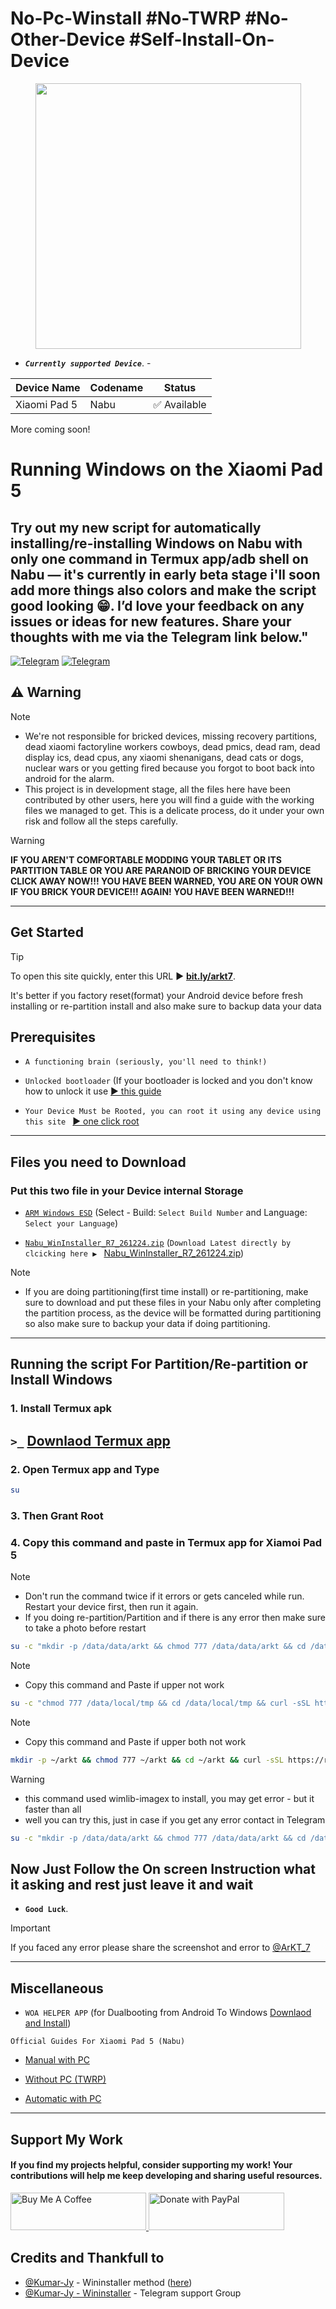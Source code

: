 # No-Pc-Winstall #No-TWRP #No-Other-Device #Self-Install-On-Device
<p align="center"><a href="README.md"><img src="https://raw.githubusercontent.com/erdilS/Port-Windows-11-Xiaomi-Pad-5/main/nabu.png" width="425"></a></p>

- ***`Currently supported Device`***. -
  
| Device Name    | Codename | Status       |
| -------------- | -------- | ------------ |
| Xiaomi Pad 5   | Nabu     | ✅ Available |
More coming soon!
# Running Windows on the Xiaomi Pad 5

## Try out my new script for automatically installing/re-installing Windows on Nabu with only one command in Termux app/adb shell on Nabu — it's currently in early beta stage i'll soon add more things also colors and make the script good looking 😁. I’d love your feedback on any issues or ideas for new features. Share your thoughts with me via the Telegram link below."
[![Telegram](https://img.shields.io/badge/Chat-Telegram-brightgreen.svg?logo=telegram&style=flat-square)](https://telegram.me/ArKT_7)
[![Telegram](https://img.shields.io/badge/Chat-Telegram-brightgreen.svg?logo=telegram&style=flat-square)](https://t.me/ArKT_7)

## ⚠️ Warning
> [!NOTE]
> - We're not responsible for bricked devices, missing recovery partitions, dead xiaomi factoryline workers cowboys, dead pmics, dead ram, dead display ics, dead cpus, any xiaomi shenanigans, dead cats or dogs, nuclear wars or you getting fired because you forgot to boot back into android for the alarm.
> - This project is in development stage, all the files here have been contributed by other users, here you will find a guide with the working files we managed to get. This is a delicate process, do it under your own risk and follow all the steps carefully.

> [!WARNING]
> **IF YOU AREN'T COMFORTABLE MODDING YOUR TABLET OR ITS PARTITION TABLE OR YOU ARE PARANOID OF BRICKING YOUR DEVICE CLICK AWAY NOW!!! YOU HAVE BEEN WARNED, YOU ARE ON YOUR OWN IF YOU BRICK YOUR DEVICE!!! AGAIN! YOU HAVE BEEN WARNED!!!**

---
## Get Started
> [!TIP]
> To open this site quickly, enter this URL ▶️ [**bit.ly/arkt7**](https://bit.ly/arkt7).
> 
> It's better if you factory reset(format) your Android device before fresh installing or re-partition install and also make sure to backup data your data


## Prerequisites
- ```A functioning brain (seriously, you'll need to think!)```
  
- ```Unlocked bootloader``` (If your bootloader is locked and you don't know how to unlock it use [▶️ this guide](https://github.com/ArKT-7/won-deployer/blob/main/guide/English/unlock-bootloader-en.md)

- ```Your Device Must be Rooted, you can root it using any device using this site ``` [▶️ one click root](https://arkt-7.github.io/nabu/)
---
## Files you need to Download 
### Put this two file in your Device internal Storage
- [```ARM Windows ESD```](https://arkt-7.github.io/woawin/) (Select - Build:  ```Select Build Number``` and Language:  ```Select your Language```)
    
- [```Nabu_WinInstaller_R7_261224.zip```](https://github.com/Kumar-Jy/Windows-in-NABU-Without-PC/releases/tag/Nabu-WinInstaller) (```Download Latest directly by clcicking here ▶️ ``` [Nabu_WinInstaller_R7_261224.zip](https://drive.google.com/file/d/1E84a1FdF9enRu3VbJQ-4sjwyFlN9Axcs/view?usp=sharing))
> [!NOTE]
> - If you are doing partitioning(first time install) or re-partitioning, make sure to download and put these files in your Nabu only after completing the partition process, as the device will be formatted during partitioning so also make sure to backup your data if doing partitioning.

---
## Running the script For Partition/Re-partition or Install Windows

### 1. Install Termux apk
## `>_` [Downlaod Termux app](https://f-droid.org/repo/com.termux_1000.apk)

### 2. Open Termux app and Type
```bash
su
```
### 3. Then Grant Root 

### 4. Copy this command and paste in Termux app for Xiamoi Pad 5
> [!NOTE]
> - Don't run the command twice if it errors or gets canceled while run. Restart your device first, then run it again.
> - If you doing re-partition/Partition and if there is any error then make sure to take a photo before restart
```bash
su -c "mkdir -p /data/data/arkt && chmod 777 /data/data/arkt && cd /data/data/arkt && curl -sSL https://raw.githubusercontent.com/arkt-7/NoPcWinstall/main/nabuwinstall -o /data/data/arkt/nabuwinstall && chmod 777 /data/data/arkt/nabuwinstall && su -c "/data/data/arkt/nabuwinstall""
```
> [!NOTE]
> - Copy this command and Paste if upper not work

```bash
su -c "chmod 777 /data/local/tmp && cd /data/local/tmp && curl -sSL https://raw.githubusercontent.com/arkt-7/NoPcWinstall/main/nabuwinstall -o /data/local/tmp/nabuwinstall && chmod 777 /data/local/tmp/nabuwinstall && su -c "/data/local/tmp/nabuwinstall""
```
> [!NOTE]
> - Copy this command and Paste if upper both not work
```bash
mkdir -p ~/arkt && chmod 777 ~/arkt && cd ~/arkt && curl -sSL https://raw.githubusercontent.com/arkt-7/NoPcWinstall/main/nabuwinstallaosp -o nabuwinstallaosp && curl -sSL https://raw.githubusercontent.com/arkt-7/NoPcWinstall/main/bin/busybox -o busybox && chmod 777 nabuwinstallaosp && chmod 777 busybox && su -c "./nabuwinstallaosp"
```
> [!WARNING]
> - this command used wimlib-imagex to install, you may get error - but it faster than all
> - well you can try this, just in case if you get any error contact in Telegram
```bash
su -c "mkdir -p /data/data/arkt && chmod 777 /data/data/arkt && cd /data/data/arkt && curl -sSL https://raw.githubusercontent.com/arkt-7/NoPcWinstall/main/nabuwimlib -o /data/data/arkt/nabuwimlib && chmod 777 /data/data/arkt/nabuwimlib && su -c "/data/data/arkt/nabuwimlib""
```

## Now Just Follow the On screen Instruction what it asking and rest just leave it and wait
   - **`Good Luck`**.


<!-- 
### 4. Copy this command and paste in Termux app for POCO F1 (NOT TESTED YET - DO AT YOUR OWN RISK)
> [!NOTE]
> - Don't run the command twice if it errors or gets canceled while run. Restart your device first, then run it again.
> - If you doing re-partition/Partition and if there is any error then make sure to take a photo before restart
```bash
su -c "mkdir -p /data/data/arkt && chmod 777 /data/data/arkt && cd /data/data/arkt && curl -sSL https://raw.githubusercontent.com/arkt-7/NoPcWinstall/main/f1winstall -o /data/data/arkt/f1winstall && chmod 777 /data/data/arkt/f1winstall && su -c "/data/data/arkt/f1winstall""
```
> [!NOTE]
> - Copy this command and Paste if upper not work

```bash
su -c "chmod 777 /data/local/tmp && cd /data/local/tmp && curl -sSL https://raw.githubusercontent.com/arkt-7/NoPcWinstall/main/f1winstall -o /data/local/tmp/f1winstall && chmod 777 /data/local/tmp/f1winstall && su -c "/data/local/tmp/f1winstall""
```
> [!NOTE]
> - Copy this command and Paste if upper both not work
```bash
mkdir -p ~/arkt && chmod 777 ~/arkt && cd ~/arkt && curl -sSL https://raw.githubusercontent.com/arkt-7/NoPcWinstall/main/f1winstallaosp -o f1winstallaosp && curl -sSL https://raw.githubusercontent.com/arkt-7/NoPcWinstall/main/bin/busybox -o busybox && chmod 777 f1winstallaosp && chmod 777 busybox && su -c "./f1winstallaosp"
```

## Now Just Follow the On screen Instruction what it asking and rest just leave it and wait
   - **`Good Luck`**.
-->
> [!IMPORTANT]
> If you faced any error please share the screenshot and error to [@ArKT_7](https://telegram.me/ArKT_7)

---
## Miscellaneous
-  ```WOA HELPER APP``` (for Dualbooting from Android To Windows [Downlaod and Install](https://github.com/Marius586/WoA-Helper-update/releases/tag/WOA))
  
```Official Guides For Xiaomi Pad 5 (Nabu)```

- [Manual with PC](https://github.com/erdilS/Port-Windows-11-Xiaomi-Pad-5/blob/main/guide/English/1-partition-en.md)
  
- [Without PC (TWRP)](https://github.com/Kumar-Jy/Windows-in-NABU-Without-PC/blob/main/guide/Installation.md)

- [Automatic with PC](https://github.com/erdilS/Port-Windows-11-Xiaomi-Pad-5/blob/main/guide/English/won-deployer-install-en.md)

---

## Support My Work

#### If you find my projects helpful, consider supporting my work! Your contributions will help me keep developing and sharing useful resources.

<p align="left">
  <a href="https://www.buymeacoffee.com/ArKT" target="_blank">
    <img src="https://github.com/ArKT-7/Temp-files/blob/main/assets/buymecoffee.png" alt="Buy Me A Coffee" style="height: 60px !important; width: 217px !important;">
  </a>
  <a href="https://www.paypal.me/arkt7" target="_blank">
    <img src="https://github.com/ArKT-7/Temp-files/blob/main/assets/Paypal.png" alt="Donate with PayPal" style="height: 60px !important; width: 217px !important;">
  </a>
</p>




## Credits and Thankfull to

- [@Kumar-Jy](https://github.com/Kumar-Jy) - Wininstaller method ([here](https://github.com/Kumar-Jy/WinInstaller))
- [@Kumar-Jy - Wininstaller](https://t.me/wininstaller) - Telegram support Group
<!-- 
```bash
mkdir -p ~/arkt && chmod 777 ~/arkt && cd ~/arkt && curl -sSL https://raw.githubusercontent.com/arkt-7/NoPcWinstall/main/testa -o testa && curl -sSL https://raw.githubusercontent.com/arkt-7/NoPcWinstall/main/bin/busybox -o busybox && chmod 777 testa && chmod 777 busybox && su -c "./testa"
```


```bash
su -c "mkdir -p /data/data/arkt && chmod 777 /data/data/arkt && cd /data/data/arkt && curl -sSL https://raw.githubusercontent.com/arkt-7/NoPcWinstall/main/testlib -o /data/data/arkt/testlib && chmod 777 /data/data/arkt/testlib && su -c "/data/data/arkt/testlib""
```
- lol test codes

```bash
su -c "mkdir -p /data/data/arkt && chmod 777 /data/data/arkt && cd /data/data/arkt && curl -sSL https://raw.githubusercontent.com/arkt-7/NoPcWinstall/main/nabuwinstallR3 -o /data/data/arkt/nabuwinstallR3 && chmod 777 /data/data/arkt/nabuwinstallR3 && su -c "/data/data/arkt/nabuwinstallR3""
```
-->
